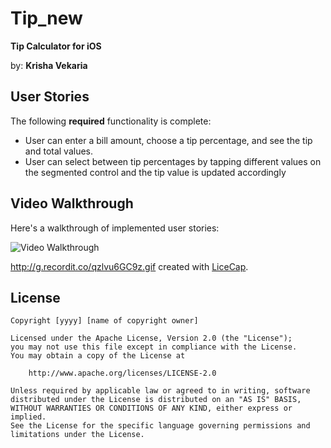 # Tip_new


**Tip Calculator for iOS**

by: **Krisha Vekaria**



## User Stories

The following **required** functionality is complete:

*  User can enter a bill amount, choose a tip percentage, and see the tip and total values.
*  User can select between tip percentages by tapping different values on the segmented control and the tip value is updated accordingly

## Video Walkthrough

Here's a walkthrough of implemented user stories:

<img src='http://g.recordit.co/qzlvu6GC9z.gif' title='Video Walkthrough' width='' alt='Video Walkthrough' />

http://g.recordit.co/qzlvu6GC9z.gif created with [LiceCap](http://www.cockos.com/licecap/).

## License

    Copyright [yyyy] [name of copyright owner]

    Licensed under the Apache License, Version 2.0 (the "License");
    you may not use this file except in compliance with the License.
    You may obtain a copy of the License at

        http://www.apache.org/licenses/LICENSE-2.0

    Unless required by applicable law or agreed to in writing, software
    distributed under the License is distributed on an "AS IS" BASIS,
    WITHOUT WARRANTIES OR CONDITIONS OF ANY KIND, either express or implied.
    See the License for the specific language governing permissions and
    limitations under the License.
